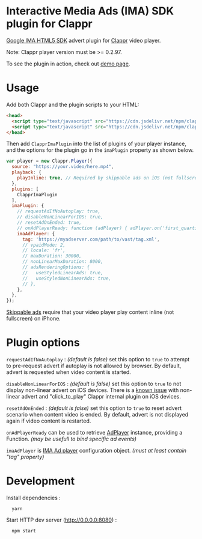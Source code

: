 # Interactive Media Ads (IMA) SDK plugin for Clappr

[Google IMA HTML5 SDK](https://developers.google.com/interactive-media-ads/docs/sdks/html5/quickstart) advert plugin for [Clappr](https://github.com/clappr/clappr) video player.

Note: Clappr player version must be >= 0.2.97.

To see the plugin in action, check out [demo page](https://kslimani.github.io/clappr-ima-plugin/).

# Usage

Add both Clappr and the plugin scripts to your HTML:

```html
<head>
  <script type="text/javascript" src="https://cdn.jsdelivr.net/npm/clappr@latest/dist/clappr.min.js"></script>
  <script type="text/javascript" src="https://cdn.jsdelivr.net/npm/clappr-ima-plugin@latest/dist/clappr-ima-plugin.min.js"></script>
</head>
```

Then add `ClapprImaPlugin` into the list of plugins of your player instance, and the options for the plugin go in the `imaPlugin` property as shown below.

```javascript
var player = new Clappr.Player({
  source: "https://your.video/here.mp4",
  playback: {
    playInline: true, // Required by skippable ads on iOS (not fullscreen)
  },
  plugins: [
    ClapprImaPlugin
  ],
  imaPlugin: {
    // requestAdIfNoAutoplay: true,
    // disableNonLinearForIOS: true,
    // resetAdOnEnded: true,
    // onAdPlayerReady: function (adPlayer) { adPlayer.on('first_quartile', function(o) { console.log(o); }); },
    imaAdPlayer: {
      tag: 'https://myadserver.com/path/to/vast/tag.xml',
      // vpaidMode: 2,
      // locale: 'fr',
      // maxDuration: 30000,
      // nonLinearMaxDuration: 8000,
      // adsRenderingOptions: {
      //   useStyledLinearAds: true,
      //   useStyledNonLinearAds: true,
      // },
    },
  },
});
```

[Skippable ads](https://developers.google.com/interactive-media-ads/docs/sdks/html5/skippable-ads) require that your video player play content inline (not fullscreen) on iPhone.

# Plugin options

`requestAdIfNoAutoplay` : _(default is false)_ set this option to `true` to attempt to pre-request advert if autoplay is not allowed by browser. By default, advert is requested when video content is started.

`disableNonLinearForIOS` : _(default is false)_ set this option to `true` to not display non-linear advert on iOS devices. There is a [known issue](https://github.com/kslimani/clappr-ima-plugin/issues/3) with non-linear advert and "click_to_play" Clappr internal plugin on iOS devices.

`resetAdOnEnded` : _(default is false)_ set this option to `true` to reset advert scenario when content video is ended. By default, advert is not displayed again if video content is restarted.

`onAdPlayerReady` can be used to retrieve [AdPlayer](https://github.com/kslimani/ima-ad-player) instance, providing a Function. _(may be usefull to bind specific ad events)_

`imaAdPlayer` is [IMA Ad player](https://github.com/kslimani/ima-ad-player) configuration object. _(must at least contain "tag" property)_

# Development

Install dependencies :

```shell
  yarn
```

Start HTTP dev server (http://0.0.0.0:8080) :

```shell
  npm start
```
